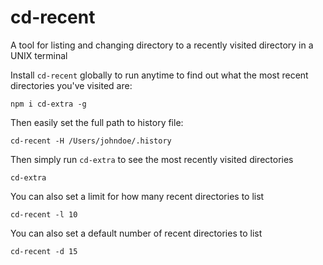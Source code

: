 # cd-recent

A tool for listing and changing directory to a recently visited directory in a UNIX terminal

Install `cd-recent` globally to run anytime to find out what the most recent directories you've visited are:
```
npm i cd-extra -g
```

Then easily set the full path to history file:
```
cd-recent -H /Users/johndoe/.history
```

Then simply run `cd-extra` to see the most recently visited directories
```
cd-extra
```

You can also set a limit for how many recent directories to list
```
cd-recent -l 10
```

You can also set a default number of recent directories to list
```
cd-recent -d 15
```
